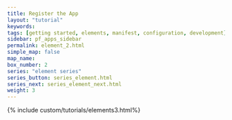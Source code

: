 ```yaml
---
title: Register the App
layout: "tutorial"
keywords:
tags: [getting started, elements, manifest, configuration, development]
sidebar: pf_apps_sidebar
permalink: element_2.html
simple_map: false
map_name:
box_number: 2
series: "element series"
series_button: series_element.html
series_next: series_element_next.html
weight: 3
---
```

{% include custom/tutorials/elements3.html%}
